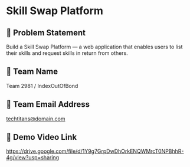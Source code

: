 # Skill Swap Platform

## 🧠 Problem Statement
Build a Skill Swap Platform — a web application that enables users to list their skills and request skills in return from others.

## 👥 Team Name
Team 2981 / IndexOutOfBond

## 📧 Team Email Address
techtitans@domain.com

## 🎥 Demo Video Link
https://drive.google.com/file/d/1Y9g7GrpDwDhOrkENQWMrcT0NPBhhR-4g/view?usp=sharing
